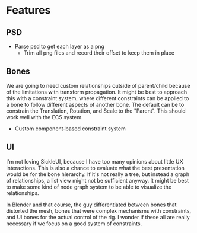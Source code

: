 # Features

## PSD
- Parse psd to get each layer as a png
  - Trim all png files and record their offset to keep them in place

## Bones
We are going to need custom relationships outside of parent/child because of the limitations with transform propagation. It might be best to approach this with a constraint system, where different constraints can be applied to a bone to follow different aspects of another bone. The default can be to constrain the Translation, Rotation, and Scale to the "Parent". This should work well with the ECS system.  

- Custom component-based constraint system

## UI
I'm not loving SickleUI, because I have too many opinions about little UX interactions. This is also a chance to evaluate what the best presentation would be for the bone hierarchy. If it's not really a tree, but instead a graph of relationships, a list view might not be sufficient anyway. It might be best to make some kind of node graph system to be able to visualize the relationships.

In Blender and that course, the guy differentiated between bones that distorted the mesh, bones that were complex mechanisms with constraints, and UI bones for the actual control of the rig. I wonder if these all are really necessary if we focus on a good system of constraints.

